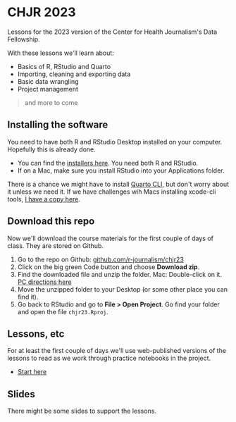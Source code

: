 # CHJR 2023

Lessons for the 2023 version of the Center for Health Journalism's Data Fellowship.

With these lessons we'll learn about:

- Basics of R, RStudio and Quarto
- Importing, cleaning and exporting data
- Basic data wrangling
- Project management

> and more to come

## Installing the software

You need to have both R and RStudio Desktop installed on your computer. Hopefully this is already done.

- You can find the [installers here](https://posit.co/download/rstudio-desktop/). You need both R and RStudio.
- If on a Mac, make sure you install RStudio into your Applications folder.

There is a chance we might have to install [Quarto CLI](https://quarto.org/docs/get-started/), but don't worry about it unless we need it. If we have challenges wih Macs installing xcode-cli tools, [I have a copy here](https://utexas.box.com/s/mkurzwclt4fvoy0h6jhprtecwmidzzs3).

## Download this repo

Now we'll download the course materials for the first couple of days of class. They are stored on Github.

1. Go to the repo on Github: [github.com/r-journalism/chjr23](https://github.com/r-journalism/chjr23)
2. Click on the big green Code button and choose **Download zip**.
3. Find the downloaded file and unzip the folder. Mac: Double-click on it. [PC directions here](https://support.microsoft.com/en-us/windows/zip-and-unzip-files-8d28fa72-f2f9-712f-67df-f80cf89fd4e5)
4. Move the unzipped folder to your Desktop (or some other place you can find it).
5. Go back to RStudio and go to **File > Open Project**. Go find your folder and open the file `chjr23.Rproj`.

## Lessons, etc

For at least the first couple of days we'll use web-published versions of the lessons to read as we work through practice notebooks in the project.

- [Start here](https://r-journalism.github.io/chjr23/)

## Slides

There might be some slides to support the lessons.
